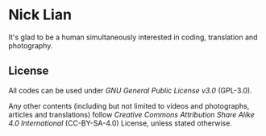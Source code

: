 # Nick Lian

It's glad to be a human simultaneously interested in coding, translation and photography.

## License

All codes can be used under *GNU General Public License v3.0* (GPL-3.0).

Any other contents (including but not limited to videos and photographs, articles and translations) follow *Creative Commons Attribution Share Alike 4.0 International* (CC-BY-SA-4.0) License, unless stated otherwise.
